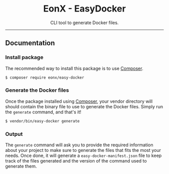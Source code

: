 <div align="center">
    <h1>EonX - EasyDocker</h1>
    <p>CLI tool to generate Docker files.</p>
</div>

---

## Documentation

### Install package

The recommended way to install this package is to use [Composer][1].

```bash
$ composer require eonx/easy-docker
```

### Generate the Docker files

Once the package installed using [Composer][1], your vendor directory will should contain the binary file to use
to generate the Docker files. Simply run the `generate` command, and that's it!

```bash
$ vendor/bin/easy-docker generate
```

### Output

The `generate` command will ask you to provide the required information about your project to make sure to generate
the files that fits the most your needs. Once done, it will generate a `easy-docker-manifest.json` file to keep track
of the files generated and the version of the command used to generate them.

[1]: https://getcomposer.org/
